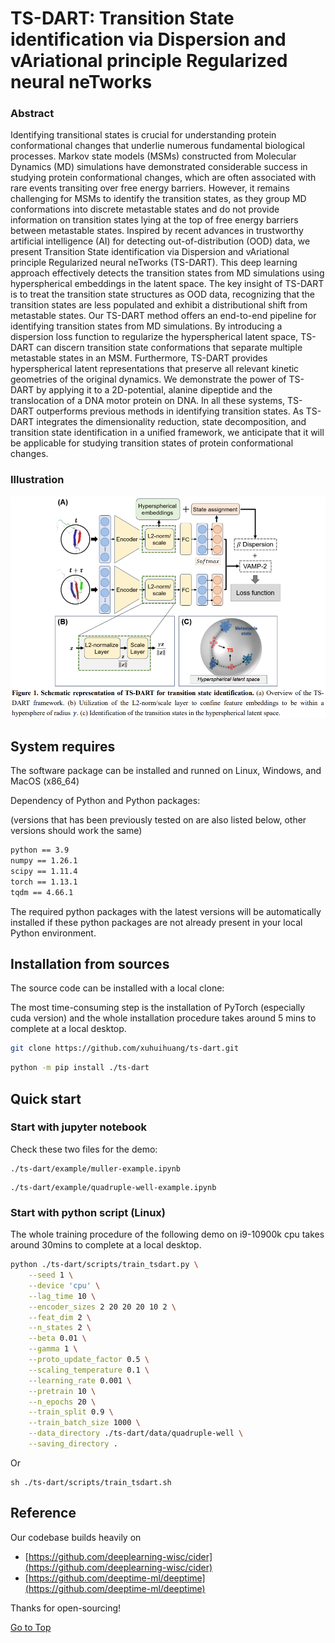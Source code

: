 # TS-DART: Transition State identification via Dispersion and vAriational principle Regularized neural neTworks

### Abstract

Identifying transitional states is crucial for understanding protein conformational changes that underlie numerous fundamental biological processes. Markov state models (MSMs) constructed from Molecular Dynamics (MD) simulations have demonstrated considerable success in studying protein conformational changes, which are often associated with rare events transiting over free energy barriers. However, it remains challenging for MSMs to identify the transition states, as they group MD conformations into discrete metastable states and do not provide information on transition states lying at the top of free energy barriers between metastable states. Inspired by recent advances in trustworthy artificial intelligence (AI) for detecting out-of-distribution (OOD) data, we present Transition State identification via Dispersion and vAriational principle Regularized neural neTworks (TS-DART). This deep learning approach effectively detects the transition states from MD simulations using hyperspherical embeddings in the latent space.  The key insight of TS-DART is to treat the transition state structures as OOD data, recognizing that the transition states are less populated and exhibit a distributional shift from metastable states. Our TS-DART method offers an end-to-end pipeline for identifying transition states from MD simulations. By introducing a dispersion loss function to regularize the hyperspherical latent space, TS-DART can discern transition state conformations that separate multiple metastable states in an MSM. Furthermore, TS-DART provides hyperspherical latent representations that preserve all relevant kinetic geometries of the original dynamics. We demonstrate the power of TS-DART by applying it to a 2D-potential, alanine dipeptide and the translocation of a DNA motor protein on DNA. In all these systems, TS-DART outperforms previous methods in identifying transition states. As TS-DART integrates the dimensionality reduction, state decomposition, and transition state identification in a unified framework, we anticipate that it will be applicable for studying transition states of protein conformational changes. 

### Illustration

![figure](./docs/figs/fig1.png)

## System requires

The software package can be installed and runned on Linux, Windows, and MacOS (x86_64)

Dependency of Python and Python packages: 

(versions that has been previously tested on are also listed below, other versions should work the same)

```bash
python == 3.9
numpy == 1.26.1
scipy == 1.11.4
torch == 1.13.1
tqdm == 4.66.1
```
The required python packages with the latest versions will be automatically installed if these python packages are not already present in your local Python environment.

## Installation from sources

The source code can be installed with a local clone:

The most time-consuming step is the installation of PyTorch (especially cuda version) and the whole installation procedure takes around 5 mins to complete at a local desktop.

```bash
git clone https://github.com/xuhuihuang/ts-dart.git
```

```bash
python -m pip install ./ts-dart
```

## Quick start

### Start with jupyter notebook

Check these two files for the demo:

```
./ts-dart/example/muller-example.ipynb
```

```
./ts-dart/example/quadruple-well-example.ipynb
```

### Start with python script (Linux)

The whole training procedure of the following demo on i9-10900k cpu takes around 30mins to complete at a local desktop.

```sh
python ./ts-dart/scripts/train_tsdart.py \
    --seed 1 \
    --device 'cpu' \
    --lag_time 10 \
    --encoder_sizes 2 20 20 20 10 2 \
    --feat_dim 2 \
    --n_states 2 \
    --beta 0.01 \
    --gamma 1 \
    --proto_update_factor 0.5 \
    --scaling_temperature 0.1 \
    --learning_rate 0.001 \
    --pretrain 10 \
    --n_epochs 20 \
    --train_split 0.9 \
    --train_batch_size 1000 \
    --data_directory ./ts-dart/data/quadruple-well \
    --saving_directory . 
```

Or
```
sh ./ts-dart/scripts/train_tsdart.sh
```

## Reference

Our codebase builds heavily on
- [https://github.com/deeplearning-wisc/cider](https://github.com/deeplearning-wisc/cider)
- [https://github.com/deeptime-ml/deeptime](https://github.com/deeptime-ml/deeptime)

Thanks for open-sourcing!

[Go to Top](#Abstract)
